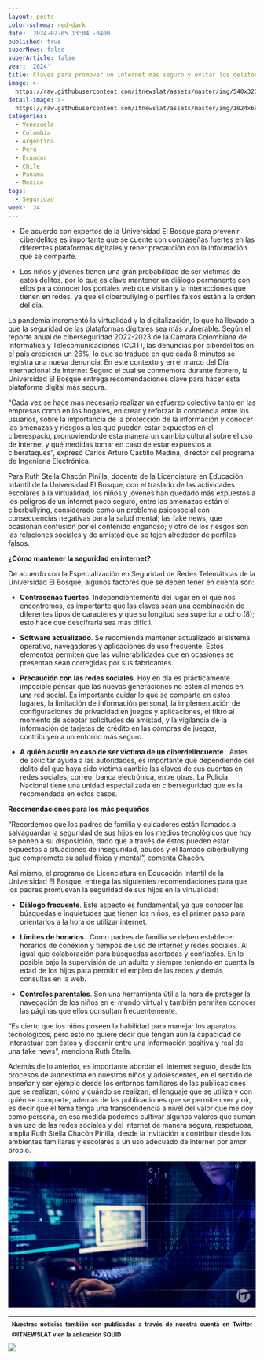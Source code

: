```yaml
---
layout: posts
color-schema: red-dark
date: '2024-02-05 13:04 -0400'
published: true
superNews: false
superArticle: false
year: '2024'
title: Claves para promover un internet más seguro y evitar los delitos informáticos
image: >-
  https://raw.githubusercontent.com/itnewslat/assets/master/img/540x320/hacker-codigo-p.jpg
detail-image: >-
  https://raw.githubusercontent.com/itnewslat/assets/master/img/1024x680/hacker-codigo-g.jpg
categories:
  - Venezuela
  - Colombia
  - Argentina
  - Perú
  - Ecuador
  - Chile
  - Panama
  - Mexico
tags:
  - Seguridad
week: '24'
---
```

- De acuerdo con expertos de la Universidad El Bosque para prevenir ciberdelitos es importante que se cuente con contraseñas fuertes en las diferentes plataformas digitales y tener precaución con la información que se comparte.

- Los niños y jóvenes tienen una gran probabilidad de ser víctimas de estos delitos, por lo que es clave mantener un diálogo permanente con ellos para conocer los portales web que visitan y la interacciones que tienen en redes, ya que el ciberbullying o perfiles falsos están a la orden del día.

La pandemia incrementó la virtualidad y la digitalización, lo que ha llevado a que la seguridad de las plataformas digitales sea más vulnerable. Según el reporte anual de ciberseguridad 2022-2023 de la Cámara Colombiana de Informática y Telecomunicaciones (CCIT), las denuncias por ciberdelitos en el país crecieron un 26%, lo que se traduce en que cada 8 minutos se registra una nueva denuncia. En este contexto y en el marco del Día Internacional de Internet Seguro el cual se conmemora durante febrero, la Universidad El Bosque entrega recomendaciones clave para hacer esta plataforma digital más segura.

“Cada vez se hace más necesario realizar un esfuerzo colectivo tanto en las empresas como en los hogares, en crear y reforzar la conciencia entre los usuarios, sobre la importancia de la protección de la información y conocer las amenazas y riesgos a los que pueden estar expuestos en el ciberespacio, promoviendo de esta manera un cambio cultural sobre el uso de internet y qué medidas tomar en caso de estar expuestos a ciberataques”, expresó Carlos Arturo Castillo Medina, director del programa de Ingeniería Electrónica.

Para Ruth Stella Chacón Pinilla, docente de la Licenciatura en Educación Infantil de la Universidad El Bosque, con el traslado de las actividades escolares a la virtualidad, los niños y jóvenes han quedado más expuestos a los peligros de un internet poco seguro, entre las amenazas están el ciberbullying, considerado como un problema psicosocial con consecuencias negativas para la salud mental; las fake news, que ocasionan confusión por el contenido engañoso; y otro de los riesgos son las relaciones sociales y de amistad que se tejen alrededor de perfiles falsos.

**¿Cómo mantener la seguridad en internet?**

De acuerdo con la Especialización en Seguridad de Redes Telemáticas de la Universidad El Bosque, algunos factores que se deben tener en cuenta son:

- **Contraseñas fuertes**. Independientemente del lugar en el que nos encontremos, es importante que las claves sean una combinación de diferentes tipos de caracteres y que su longitud sea superior a ocho (8); esto hace que descifrarla sea más difícil.

- **Software actualizado**. Se recomienda mantener actualizado el sistema operativo, navegadores y aplicaciones de uso frecuente. Estos elementos permiten que las vulnerabilidades que en ocasiones se presentan sean corregidas por sus fabricantes.

- **Precaución con las redes sociales**. Hoy en día es prácticamente imposible pensar que las nuevas generaciones no estén al menos en una red social. Es importante cuidar lo que se comparte en estos lugares, la limitación de información personal, la implementación de configuraciones de privacidad en juegos y aplicaciones, el filtro al momento de aceptar solicitudes de amistad, y la vigilancia de la información de tarjetas de crédito en las compras de juegos, contribuyen a un entorno más seguro.

-  **A quién acudir en caso de ser víctima de un ciberdelincuente**.  Antes de solicitar ayuda a las autoridades, es importante que dependiendo del delito del que haya sido víctima cambie las claves de sus cuentas en redes sociales, correo, banca electrónica, entre otras. La Policía Nacional tiene una unidad especializada en ciberseguridad que es la recomendada en estos casos.

**Recomendaciones para los más pequeños**

“Recordemos que los padres de familia y cuidadores están llamados a salvaguardar la seguridad de sus hijos en los medios tecnológicos que hoy se ponen a su disposición, dado que a través de éstos pueden estar expuestos a situaciones de inseguridad, abusos y el llamado ciberbullying que compromete su salud física y mental”, comenta Chacón.

Así mismo, el programa de Licenciatura en Educación Infantil de la Universidad El Bosque, entrega las siguientes recomendaciones para que los padres promuevan la seguridad de sus hijos en la virtualidad:

- **Diálogo frecuente**. Este aspecto es fundamental, ya que conocer las búsquedas e inquietudes que tienen los niños, es el primer paso para orientarlos a la hora de utilizar internet.

- **Límites de horarios**.  Como padres de familia se deben establecer horarios de conexión y tiempos de uso de internet y redes sociales. Al igual que colaboración para búsquedas acertadas y confiables. En lo posible bajo la supervisión de un adulto y siempre teniendo en cuenta la edad de los hijos para permitir el empleo de las redes y demás consultas en la web.

- **Controles parentales**. Son una herramienta útil a la hora de proteger la navegación de los niños en el mundo virtual y también permiten conocer las páginas que ellos consultan frecuentemente.

“Es cierto que los niños poseen la habilidad para manejar los aparatos tecnológicos, pero esto no quiere decir que tengan aún la capacidad de interactuar con éstos y discernir entre una información positiva y real de una fake news”, menciona Ruth Stella. 

Además de lo anterior, es importante abordar el  internet seguro, desde los procesos de autoestima en nuestros niños y adolescentes, en el sentido de enseñar y ser ejemplo desde los entornos familiares de las publicaciones que se realizan, cómo y cuándo se realizan, el lenguaje que se utiliza y con quién se comparte, además de las publicaciones que se permiten ver y oír, es decir que el tema tenga una transcendencia a nivel del valor que me doy como persona, en esa medida podemos cultivar algunos valores que suman a un uso de las redes sociales y del internet de manera segura, respetuosa, amplia Ruth Stella Chacón Pinilla, desde la invitación a contribuir desde los ambientes familiares y escolares a un uso adecuado de internet por amor propio. 

![](https://raw.githubusercontent.com/itnewslat/assets/master/img/540x320/hacker-codigo-p.jpg)

<table style="height: 42px;" width="569">
<tbody>
<tr>
<td style="text-align: justify;"><sub><strong>Nuestras noticias también son publicadas a través de nuestra cuenta en Twitter <a href="https://twitter.com/itnewslat?lang=es">@ITNEWSLAT</a> y en la aplicación <a href="https://squidapp.co/en/">SQUID</a></strong></sub></td>
</tr>
</tbody>
</table>

<img src="https://tracker.metricool.com/c3po.jpg?hash=56f88a41e39ab42c063cc51676587a04"/>
